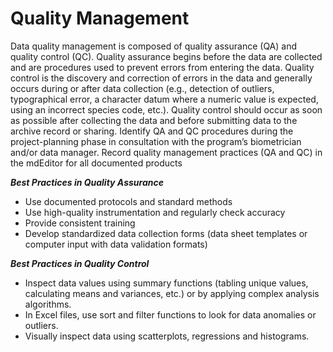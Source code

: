 # Quality Management

Data quality management is composed of quality assurance \(QA\) and quality control \(QC\). Quality assurance begins before the data are collected and are procedures used to prevent errors from entering the data. Quality control is the discovery and correction of errors in the data and generally occurs during or after data collection \(e.g., detection of outliers, typographical error, a character datum where a numeric value is expected, using an incorrect species code, etc.\). Quality control should occur as soon as possible after collecting the data and before submitting data to the archive record or sharing. Identify QA and QC procedures during the project-planning phase in consultation with the program’s biometrician and/or data manager. Record quality management practices \(QA and QC\) in the mdEditor for all documented products 

_**Best Practices in Quality Assurance**_

* Use documented protocols and standard methods
* Use high-quality instrumentation and regularly check accuracy
* Provide consistent training
* Develop standardized data collection forms \(data sheet templates or computer input with data validation formats\)

_**Best Practices in Quality Control**_

* Inspect data values using summary functions \(tabling unique values, calculating means and variances, etc.\) or by applying complex analysis algorithms.
* In Excel files, use sort and filter functions to look for data anomalies or outliers. 
* Visually inspect data using scatterplots, regressions and histograms.

